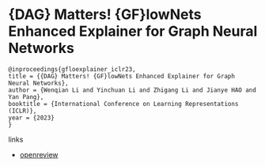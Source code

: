 # {DAG} Matters! {GF}lowNets Enhanced Explainer for Graph Neural Networks

```
@inproceedings{gfloexplainer_iclr23,
title = {{DAG} Matters! {GF}lowNets Enhanced Explainer for Graph Neural Networks},
author = {Wenqian Li and Yinchuan Li and Zhigang Li and Jianye HAO and Yan Pang},
booktitle = {International Conference on Learning Representations (ICLR)},
year = {2023}
}
```

links
- [openreview](https://openreview.net/forum?id=jgmuRzM-sb6)
